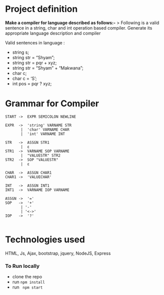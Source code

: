 
# Project definition
**Make a compiler for language described as follows:-**
	> Following is a valid sentence in a string, char and int operation based compiler. Generate its appropriate
language description and compiler

Valid sentences in language :
*	string s;
*	string str = “Shyam”;
*	string str = pqr + xyz;
*	string str = “Shyam” + “Makwana”;
*	char c;
*	char c = ‘S’;
*	int pos = pqr ? xyz;

# Grammar for Compiler
```
START ->  EXPR SEMICOLON NEWLINE

EXPR  ->  'string' VARNAME STR 
       |  'char' VARNAME CHAR
       |  'int' VARNAME INT

STR   ->  ASSGN STR1 
       |  ε  
STR1  ->  VARNAME SOP VARNAME 
       |  "VALUESTR" STR2     
STR2  ->  SOP "VALUESTR" 
       |  ε                                 

CHAR  ->  ASSGN CHAR1                                	      
CHAR1 ->  'VALUECHAR'                                    

INT   ->  ASSGN INT1                                  	    	   
INT1  ->  VARNAME IOP VARNAME                     

ASSGN ->  '='
SOP   ->  '+' 
       | '-' 
       | '<->'
IOP   ->  '?'
 
```

# Technologies used
HTML, Js, Ajax, bootstrap, jquery, NodeJS, Express 
	
###  To Run locally 
* clone the repo
* run  ```npm install```  
* run ``` npm start```

